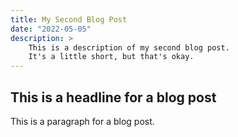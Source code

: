 ```yaml
---
title: My Second Blog Post
date: "2022-05-05"
description: >
    This is a description of my second blog post.
    It's a little short, but that's okay.
---
```


## This is a headline for a blog post

This is a paragraph for a blog post.
